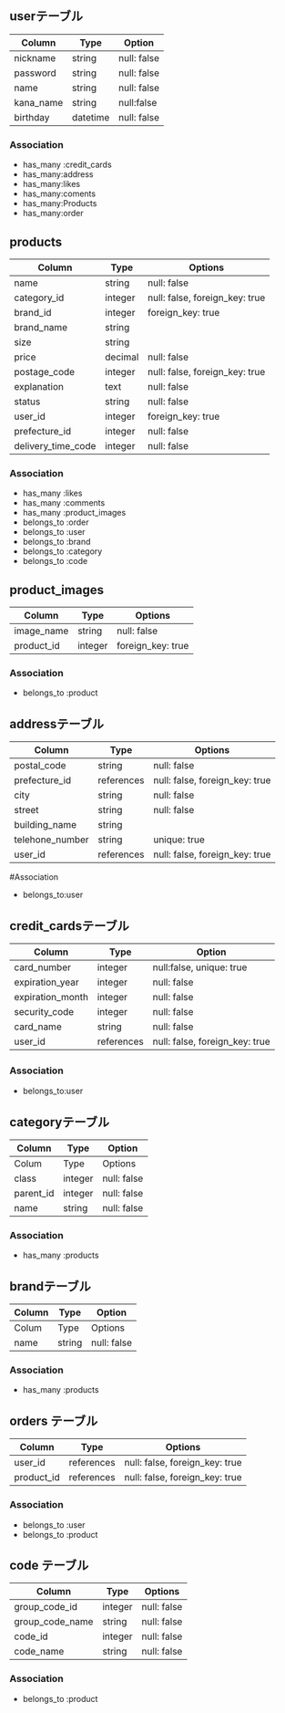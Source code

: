 
## userテーブル
|Column |Type |Option|
|------------|------|----------|
|nickname |string |null: false|
|password |string |null: false|
|name |string |null: false
|kana_name |string |null:false|
|birthday |datetime |null: false|

### Association
- has_many :credit_cards
- has_many:address
- has_many:likes
- has_many:coments
- has_many:Products
- has_many:order

## products
|Column|Type|Options|
|------|----|-------|
|name|string|null: false|
|category_id|integer|null: false, foreign_key: true|
|brand_id|integer| foreign_key: true|
|brand_name|string||
|size|string||
|price|decimal|null: false|
|postage_code|integer|null: false, foreign_key: true|
|explanation|text|null: false|
|status|string|null: false|
|user_id|integer| foreign_key: true|
|prefecture_id|integer|null: false|
|delivery_time_code|integer|null: false|

### Association
- has_many :likes
- has_many :comments
- has_many :product_images
- belongs_to :order
- belongs_to :user
- belongs_to :brand
- belongs_to :category
- belongs_to :code

## product_images
|Column|Type|Options|
|------|----|-------|
|image_name|string|null: false|
|product_id|integer| foreign_key: true|

### Association
- belongs_to :product

## addressテーブル
|Column|Type|Options|
|------|----|-------|
|postal_code|string|null: false|
|prefecture_id|references|null: false, foreign_key: true|
|city|string|null: false|
|street|string|null: false|
|building_name|string||	    
|telehone_number|string|unique: true|
|user_id|references|null: false, foreign_key: true|
#Association        
- belongs_to:user


## credit_cardsテーブル
|Column|Type|Option|
|------|----|------|
|card_number|integer|null:false, unique: true
|expiration_year|integer|null: false|
|expiration_month|integer|null: false|
|security_code|integer|null: false|
|card_name|string|null: false|
|user_id|references|null: false, foreign_key: true|
### Association 　　　　
- belongs_to:user

## categoryテーブル
|Column|Type|Option|
|------|----|------|						
|Colum	|Type|Options|
|class|integer|null: false|
|parent_id|integer|null: false|
|name|string|null: false|		
								
### Association								
- has_many :products

## brandテーブル
|Column|Type|Option|
|------|----|------|						
|Colum	|Type|Options|	
|name|string|null: false|

### Association
- has_many :products	

## orders テーブル
|Column|Type|Options|
|------|----|-------|
|user_id|references|null: false, foreign_key: true|
|product_id|references|null: false, foreign_key: true|

### Association
- belongs_to :user
- belongs_to :product

## code テーブル
|Column|Type|Options|
|------|----|-------|
|group_code_id|integer|null: false|
|group_code_name|string|null: false|
|code_id|integer|null: false|
|code_name|string|null: false|

### Association
- belongs_to :product





